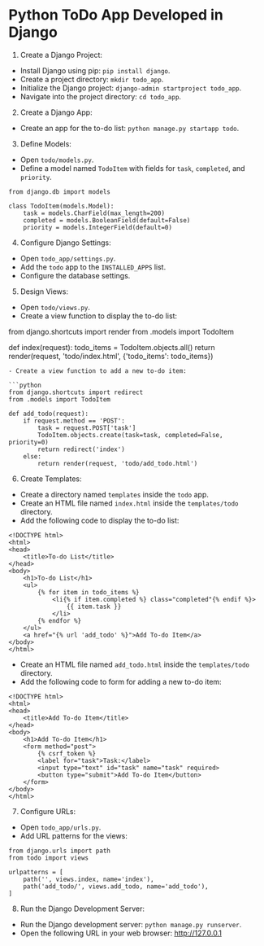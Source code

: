 # Python ToDo App Developed in Django

1. Create a Django Project:

- Install Django using pip: `pip install django`.
- Create a project directory: `mkdir todo_app`.
- Initialize the Django project: `django-admin startproject todo_app`.
- Navigate into the project directory: `cd todo_app`.

2. Create a Django App:

- Create an app for the to-do list: `python manage.py startapp todo`.

3. Define Models:

- Open `todo/models.py`.
- Define a model named `TodoItem` with fields for `task`, `completed`, and `priority`.

```
from django.db import models

class TodoItem(models.Model):
    task = models.CharField(max_length=200)
    completed = models.BooleanField(default=False)
    priority = models.IntegerField(default=0)
```

4. Configure Django Settings:

- Open `todo_app/settings.py`.
- Add the `todo` app to the `INSTALLED_APPS` list.
- Configure the database settings.

5. Design Views:

- Open `todo/views.py`.
- Create a view function to display the to-do list:

from django.shortcuts import render
from .models import TodoItem

def index(request):
todo_items = TodoItem.objects.all()
return render(request, 'todo/index.html', {'todo_items': todo_items})

```
- Create a view function to add a new to-do item:

```python
from django.shortcuts import redirect
from .models import TodoItem

def add_todo(request):
    if request.method == 'POST':
        task = request.POST['task']
        TodoItem.objects.create(task=task, completed=False, priority=0)
        return redirect('index')
    else:
        return render(request, 'todo/add_todo.html')
```

6. Create Templates:

- Create a directory named `templates` inside the `todo` app.
- Create an HTML file named `index.html` inside the `templates/todo` directory.
- Add the following code to display the to-do list:

```
<!DOCTYPE html>
<html>
<head>
    <title>To-do List</title>
</head>
<body>
    <h1>To-do List</h1>
    <ul>
        {% for item in todo_items %}
            <li{% if item.completed %} class="completed"{% endif %}>
                {{ item.task }}
            </li>
        {% endfor %}
    </ul>
    <a href="{% url 'add_todo' %}">Add To-do Item</a>
</body>
</html>
```

- Create an HTML file named `add_todo.html` inside the `templates/todo` directory.
- Add the following code to form for adding a new to-do item:

```
<!DOCTYPE html>
<html>
<head>
    <title>Add To-do Item</title>
</head>
<body>
    <h1>Add To-do Item</h1>
    <form method="post">
        {% csrf_token %}
        <label for="task">Task:</label>
        <input type="text" id="task" name="task" required>
        <button type="submit">Add To-do Item</button>
    </form>
</body>
</html>
```

7. Configure URLs:

- Open `todo_app/urls.py`.
- Add URL patterns for the views:

```
from django.urls import path
from todo import views

urlpatterns = [
    path('', views.index, name='index'),
    path('add_todo/', views.add_todo, name='add_todo'),
]
```

8. Run the Django Development Server:

- Run the Django development server: `python manage.py runserver`.
- Open the following URL in your web browser: http://127.0.0.1
